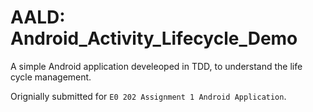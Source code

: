 # AALD: Android_Activity_Lifecycle_Demo

A simple Android application develeoped in TDD, to understand the life cycle management.

Orignially submitted for `E0 202 Assignment 1 Android Application`.
